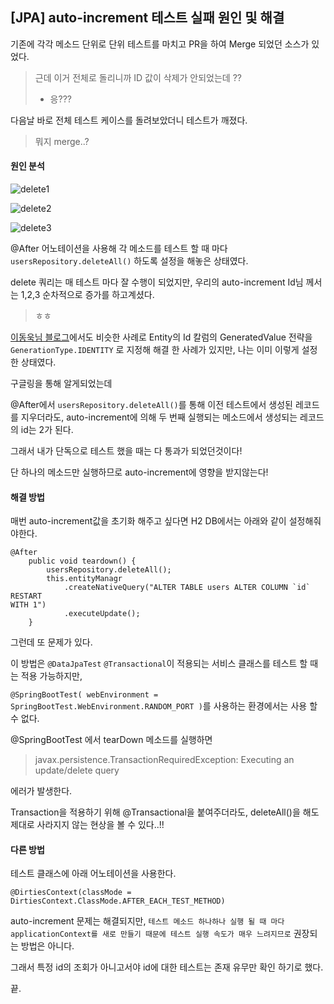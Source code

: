 ## [JPA] auto-increment 테스트 실패 원인 및 해결

기존에 각각 메소드 단위로 단위 테스트를 마치고 PR을 하여 Merge 되었던 소스가 있었다.



> 근데 이거 전체로 돌리니까 ID 값이 삭제가 안되었는데 ??
>
> - 응???



다음날 바로 전체 테스트 케이스를 돌려보았더니 테스트가 깨졌다.

> 뭐지 merge..? 





#### 원인 분석

![delete1](C:\Users\Lenovo\Desktop\delete1.JPG)

![delete2](C:\Users\Lenovo\Desktop\delete2.JPG)

![delete3](C:\Users\Lenovo\Desktop\delete3.JPG)



@After 어노테이션을 사용해 각 메소드를 테스트 할 때 마다 `usersRepository.deleteAll()` 하도록 설정을 해놓은 상태였다.

delete 쿼리는 매 테스트 마다 잘 수행이 되었지만, 우리의 auto-increment Id님 께서는 1,2,3 순차적으로 증가를 하고계셨다.

> ㅎㅎ



[이동욱님 블로그](https://jojoldu.tistory.com/295)에서도 비슷한 사례로 Entity의 Id 칼럼의 GeneratedValue 전략을 `GenerationType.IDENTITY` 로 지정해 해결 한 사례가 있지만, 나는 이미 이렇게 설정 한 상태였다.



구글링을 통해 알게되었는데

@After에서 `usersRepository.deleteAll()`를 통해 이전 테스트에서 생성된 레코드를 지우더라도, auto-increment에 의해 두 번째 실행되는 메소드에서 생성되는 레코드의 id는 2가 된다.



그래서 내가 단독으로 테스트 했을 때는 다 통과가 되었던것이다!

단 하나의 메소드만 실행하므로 auto-increment에 영향을 받지않는다!



#### 해결 방법

매번 auto-increment값을 초기화 해주고 싶다면 H2 DB에서는 아래와 같이 설정해줘야한다.

```
@After
    public void teardown() {
        usersRepository.deleteAll();
        this.entityManagr
            .createNativeQuery("ALTER TABLE users ALTER COLUMN `id` RESTART 																	WITH 1")
            .executeUpdate();
    }
```



그런데 또 문제가 있다.



이 방법은 `@DataJpaTest` `@Transactional`이 적용되는 서비스 클래스를 테스트 할 때는 적용 가능하지만, 

`@SpringBootTest( webEnvironment = SpringBootTest.WebEnvironment.RANDOM_PORT )`를 사용하는 환경에서는 사용 할 수 없다.



@SpringBootTest 에서 tearDown 메소드를 실행하면

>  javax.persistence.TransactionRequiredException: Executing an update/delete query 

에러가 발생한다.



Transaction을 적용하기 위해 @Transactional을 붙여주더라도, deleteAll()을 해도 제대로 사라지지 않는 현상을 볼 수 있다..!!



#### 다른 방법

테스트 클래스에 아래 어노테이션을 사용한다.

```
@DirtiesContext(classMode = DirtiesContext.ClassMode.AFTER_EACH_TEST_METHOD)
```

auto-increment 문제는 해결되지만, `테스트 메소드 하나하나 실행 될 때 마다 applicationContext를 새로 만들기 때문에 테스트 실행 속도가 매우 느려지므로` 권장되는 방법은 아니다.



그래서 특정 id의 조회가 아니고서야 id에 대한 테스트는 존재 유무만 확인 하기로 했다.



끝.